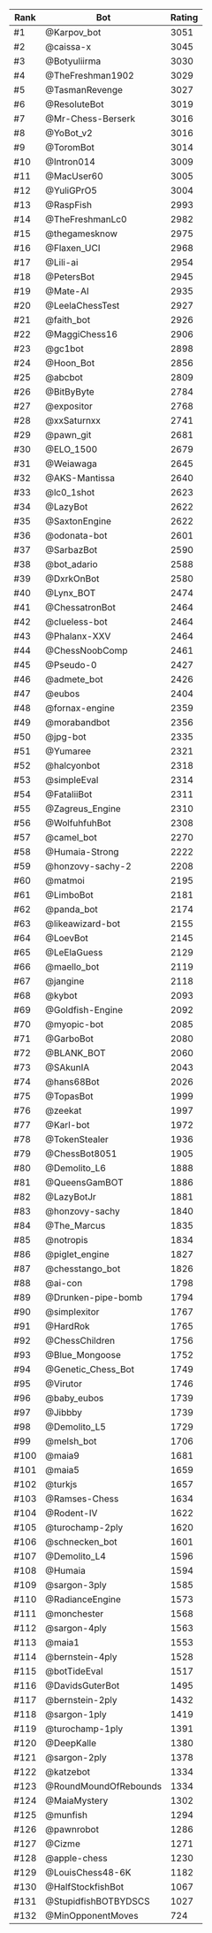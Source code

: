 Rank|Bot|Rating
---|---|---
#1|@Karpov_bot|3051
#2|@caissa-x|3045
#3|@Botyuliirma|3030
#4|@TheFreshman1902|3029
#5|@TasmanRevenge|3027
#6|@ResoluteBot|3019
#7|@Mr-Chess-Berserk|3016
#8|@YoBot_v2|3016
#9|@ToromBot|3014
#10|@Intron014|3009
#11|@MacUser60|3005
#12|@YuliGPrO5|3004
#13|@RaspFish|2993
#14|@TheFreshmanLc0|2982
#15|@thegamesknow|2975
#16|@Flaxen_UCI|2968
#17|@Lili-ai|2954
#18|@PetersBot|2945
#19|@Mate-AI|2935
#20|@LeelaChessTest|2927
#21|@faith_bot|2926
#22|@MaggiChess16|2906
#23|@gc1bot|2898
#24|@Hoon_Bot|2856
#25|@abcbot|2809
#26|@BitByByte|2784
#27|@expositor|2768
#28|@xxSaturnxx|2741
#29|@pawn_git|2681
#30|@ELO_1500|2679
#31|@Weiawaga|2645
#32|@AKS-Mantissa|2640
#33|@lc0_1shot|2623
#34|@LazyBot|2622
#35|@SaxtonEngine|2622
#36|@odonata-bot|2601
#37|@SarbazBot|2590
#38|@bot_adario|2588
#39|@DxrkOnBot|2580
#40|@Lynx_BOT|2474
#41|@ChessatronBot|2464
#42|@clueless-bot|2464
#43|@Phalanx-XXV|2464
#44|@ChessNoobComp|2461
#45|@Pseudo-0|2427
#46|@admete_bot|2426
#47|@eubos|2404
#48|@fornax-engine|2359
#49|@morabandbot|2356
#50|@jpg-bot|2335
#51|@Yumaree|2321
#52|@halcyonbot|2318
#53|@simpleEval|2314
#54|@FataliiBot|2311
#55|@Zagreus_Engine|2310
#56|@WolfuhfuhBot|2308
#57|@camel_bot|2270
#58|@Humaia-Strong|2222
#59|@honzovy-sachy-2|2208
#60|@matmoi|2195
#61|@LimboBot|2181
#62|@panda_bot|2174
#63|@likeawizard-bot|2155
#64|@LoevBot|2145
#65|@LeElaGuess|2129
#66|@maello_bot|2119
#67|@jangine|2118
#68|@kybot|2093
#69|@Goldfish-Engine|2092
#70|@myopic-bot|2085
#71|@GarboBot|2080
#72|@BLANK_BOT|2060
#73|@SAkunIA|2043
#74|@hans68Bot|2026
#75|@TopasBot|1999
#76|@zeekat|1997
#77|@Karl-bot|1972
#78|@TokenStealer|1936
#79|@ChessBot8051|1905
#80|@Demolito_L6|1888
#81|@QueensGamBOT|1886
#82|@LazyBotJr|1881
#83|@honzovy-sachy|1840
#84|@The_Marcus|1835
#85|@notropis|1834
#86|@piglet_engine|1827
#87|@chesstango_bot|1826
#88|@ai-con|1798
#89|@Drunken-pipe-bomb|1794
#90|@simplexitor|1767
#91|@HardRok|1765
#92|@ChessChildren|1756
#93|@Blue_Mongoose|1752
#94|@Genetic_Chess_Bot|1749
#95|@Virutor|1746
#96|@baby_eubos|1739
#97|@Jibbby|1739
#98|@Demolito_L5|1729
#99|@melsh_bot|1706
#100|@maia9|1681
#101|@maia5|1659
#102|@turkjs|1657
#103|@Ramses-Chess|1634
#104|@Rodent-IV|1622
#105|@turochamp-2ply|1620
#106|@schnecken_bot|1601
#107|@Demolito_L4|1596
#108|@Humaia|1594
#109|@sargon-3ply|1585
#110|@RadianceEngine|1573
#111|@monchester|1568
#112|@sargon-4ply|1563
#113|@maia1|1553
#114|@bernstein-4ply|1528
#115|@botTideEval|1517
#116|@DavidsGuterBot|1495
#117|@bernstein-2ply|1432
#118|@sargon-1ply|1419
#119|@turochamp-1ply|1391
#120|@DeepKalle|1380
#121|@sargon-2ply|1378
#122|@katzebot|1334
#123|@RoundMoundOfRebounds|1334
#124|@MaiaMystery|1302
#125|@munfish|1294
#126|@pawnrobot|1286
#127|@Cizme|1271
#128|@apple-chess|1230
#129|@LouisChess48-6K|1182
#130|@HalfStockfishBot|1067
#131|@StupidfishBOTBYDSCS|1027
#132|@MinOpponentMoves|724
